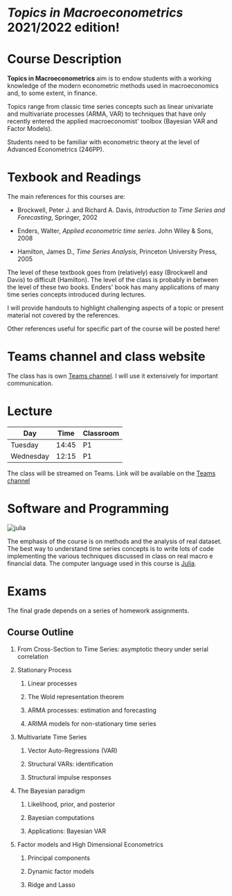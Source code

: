 # _Topics in Macroeconometrics_ 2021/2022 edition!

Course Description 
==================

**Topics in Macroeconometrics** aim is to endow students with a working knowledge of the modern econometric methods used in macroeconomics and, to some extent, in finance.

Topics range from classic time series concepts such as linear univariate and multivariate processes (ARMA, VAR) to techniques that have only recently entered the applied macroeconomist' toolbox (Bayesian VAR and Factor Models).

Students need to be familiar with econometric theory at the level of Advanced Econometrics (246PP).

Texbook and Readings 
====================

The main references for this courses are:

-   Brockwell, Peter J. and Richard A. Davis, *Introduction to Time Series and Forecasting*, Springer, 2002

-   Enders, Walter, *Applied econometric time series*. John Wiley & Sons, 2008

-   Hamilton, James D., *Time Series Analysis*, Princeton University Press, 2005


The level of these textbook goes from (relatively) easy (Brockwell and Davis) to difficult (Hamilton). The level of the class is probably in between the level of these two books. Enders' book has many applications of many time series concepts introduced during lectures.

I will provide handouts to highlight challenging aspects of a topic or present material not covered by the references. 

Other references useful for specific part of the course will be posted here!


Teams channel and class website 
===============================

The class has is own [Teams channel](https://teams.microsoft.com/l/team/19%3azQJE2HZpw-bdHBPjK-02bjJ4t5rWHC9ZNMeW3G-jGvU1%40thread.tacv2/conversations?groupId=dd35d7b2-31bb-44b3-b013-412a908eecb8&tenantId=c7456b31-a220-47f5-be52-473828670aa1). I will use it extensively for important communication.

Lecture 
=======

| Day       | Time  | Classroom |
|-----------|-------|-----------|
| Tuesday   | 14:45 | P1        |
| Wednesday | 12:15 | P1        |

The class will be streamed on Teams. Link will be available on the [Teams channel](https://teams.microsoft.com/l/team/19%3azQJE2HZpw-bdHBPjK-02bjJ4t5rWHC9ZNMeW3G-jGvU1%40thread.tacv2/conversations?groupId=dd35d7b2-31bb-44b3-b013-412a908eecb8&tenantId=c7456b31-a220-47f5-be52-473828670aa1)

Software and Programming 
========================

![julia](https://julialang.org/assets/infra/logo.svg)

The emphasis of the course is on methods and the analysis of real dataset. The best way to understand time series concepts is to write lots of code implementing the various techniques discussed in class on real macro e financial data. The computer language used in this course is [Julia](https://julialang.org).

Exams 
=====

The final grade depends on a series of homework assignments.


Course Outline 
--------------

1.  From Cross-Section to Time Series: asymptotic theory under serial correlation

2.  Stationary Process

    1. Linear processes
    
    2. The Wold representation theorem

    3. ARMA processes: estimation and forecasting

    4. ARIMA models for non-stationary time series

3.  Multivariate Time Series

    1.  Vector Auto-Regressions (VAR)

    2.  Structural VARs: identification

    3.  Structural impulse responses

4.  The Bayesian paradigm

    1.  Likelihood, prior, and posterior

    2.  Bayesian computations

    3.  Applications: Bayesian VAR


6.  Factor models and High Dimensional Econometrics

    1.  Principal components

    2.  Dynamic factor models

    3.  Ridge and Lasso

